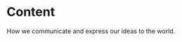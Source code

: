 <script setup>
    const items = [
        {
            title: 'Language and grammar',
            description: 'The system that underlies the cognitive information of a merchant facing language.'
        },
        {
            title: 'Voice and tone',
            description: 'Apply Rebilly\'s brand voice and tone consistently'
        },
        {
            title: 'Writing style',
            description: 'Guidelines to ensure the right language for taking the right actions.'
        }
    ];
</script>

# Content
How we communicate and express our ideas to the world.

<BoxedItems :items="items" />